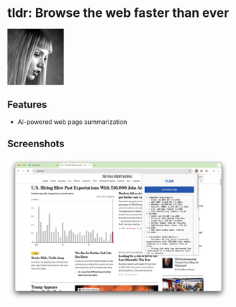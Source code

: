 # tldr: Browse the web faster than ever

![Icon](assets/icon.png)

## Features

- AI-powered web page summarization

## Screenshots

![TLDR Screenshot](assets/tldr-screenshot.png)
